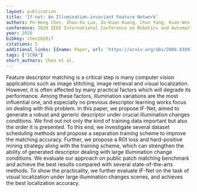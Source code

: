 ```yaml
---
layout: publication
title: 'If-net: An Illumination-invariant Feature Network'
authors: Po-Heng Chen, Zhao-Xu Luo, Zu-Kuan Huang, Chun Yang, Kuan-Wen Chen
conference: 2020 IEEE International Conference on Robotics and Automation (ICRA)
year: 2020
bibkey: chen2020if
citations: 5
additional_links: [{name: Paper, url: 'https://arxiv.org/abs/2008.03897'}]
tags: ["ICRA"]
short_authors: Chen et al.
---
```

Feature descriptor matching is a critical step is many computer vision
applications such as image stitching, image retrieval and visual localization.
However, it is often affected by many practical factors which will degrade its
performance. Among these factors, illumination variations are the most
influential one, and especially no previous descriptor learning works focus on
dealing with this problem. In this paper, we propose IF-Net, aimed to generate
a robust and generic descriptor under crucial illumination changes conditions.
We find out not only the kind of training data important but also the order it
is presented. To this end, we investigate several dataset scheduling methods
and propose a separation training scheme to improve the matching accuracy.
Further, we propose a ROI loss and hard-positive mining strategy along with the
training scheme, which can strengthen the ability of generated descriptor
dealing with large illumination change conditions. We evaluate our approach on
public patch matching benchmark and achieve the best results compared with
several state-of-the-arts methods. To show the practicality, we further
evaluate IF-Net on the task of visual localization under large illumination
changes scenes, and achieves the best localization accuracy.